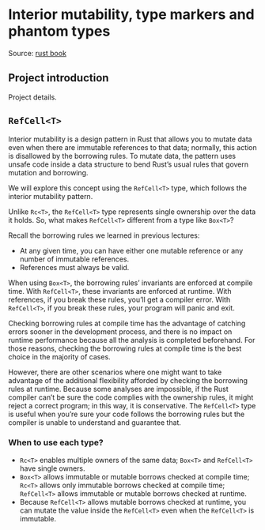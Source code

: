 # Interior mutability, type markers and phantom types

Source: [rust book](https://doc.rust-lang.org/book/ch15-05-interior-mutability.html)

## Project introduction

Project details.

## `RefCell<T>`

Interior mutability is a design pattern in Rust that allows you to mutate data even when there are immutable references to that data; normally, this action is disallowed by the borrowing rules. To mutate data, the pattern uses unsafe code inside a data structure to bend Rust’s usual rules that govern mutation and borrowing.

We will explore this concept using the `RefCell<T>` type, which follows the interior mutability pattern.

Unlike `Rc<T>`, the `RefCell<T>` type represents single ownership over the data it holds. So, what makes `RefCell<T>` different from a type like `Box<T>`?

Recall the borrowing rules we learned in previous lectures:
 - At any given time, you can have either one mutable reference or any number of immutable references.
 - References must always be valid.

When using `Box<T>`, the borrowing rules’ invariants are enforced at compile time. With `RefCell<T>`, these invariants are enforced at runtime. With references, if you break these rules, you’ll get a compiler error. With `RefCell<T>`, if you break these rules, your program will panic and exit.

Checking borrowing rules at compile time has the advantage of catching errors sooner in the development process, and there is no impact on runtime performance because all the analysis is completed beforehand. For those reasons, checking the borrowing rules at compile time is the best choice in the majority of cases.

However, there are other scenarios where one might want to take advantage of the additional flexibility afforded by checking the borrowing rules at runtime. Because some analyses are impossible, if the Rust compiler can’t be sure the code complies with the ownership rules, it might reject a correct program; in this way, it is conservative. The `RefCell<T>` type is useful when you’re sure your code follows the borrowing rules but the compiler is unable to understand and guarantee that.

### When to use each type?
 
 - `Rc<T>` enables multiple owners of the same data; `Box<T>` and `RefCell<T>` have single owners.
 - `Box<T>` allows immutable or mutable borrows checked at compile time; `Rc<T>` allows only immutable borrows checked at compile time; `RefCell<T>` allows immutable or mutable borrows checked at runtime.
 - Because `RefCell<T>` allows mutable borrows checked at runtime, you can mutate the value inside the `RefCell<T>` even when the `RefCell<T>` is immutable.

